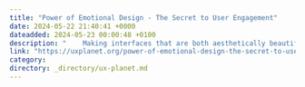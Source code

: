 ```yaml
---
title: "Power of Emotional Design - The Secret to User Engagement"
date: 2024-05-22 21:40:41 +0000
dateadded: 2024-05-23 00:00:48 +0100
description: "    Making interfaces that are both aesthetically beautiful and practical is no longer sufficient in the rapidly changing field of UI/UX…  Continue reading on UX Planet »  "
link: "https://uxplanet.org/power-of-emotional-design-the-secret-to-user-engagement-909397afc83e?source=rss----819cc2aaeee0---4"
category:
directory: _directory/ux-planet.md
---
```

